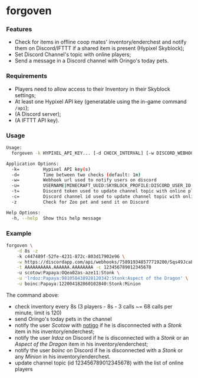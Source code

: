 # forgoven

### Features

- Check for items in offline coop mates' inventory/enderchest and notify them on Discord/IFTTT if a shared item is present (Hypixel Skyblock);
- Set Discord Channel's topic with online players;
- Send a message in a Discord channel with Oringo's today pets.

### Requirements

- Players need to allow access to their Inventory in their Skyblock settings;
- At least one Hypixel API key (generatable using the in-game command `/api`);
- (A Discord server);
- (A IFTTT API key).

### Usage

```sh
Usage:
  forgoven -k HYPIXEL_API_KEY... [-d CHECK_INTERVAL] [-w DISCORD_WEBHOOK_URL [-z]] [-t DISCORD_BOT_TOKEN -c DISCORD_CHANNEL_ID] -u USERNAME|MINECRAFT_UUID:SKYBLOCK_PROFILE:DISCORD_USER_ID|NOTIGO_KEY:ITEM... ...

Application Options:
  -k=         Hypixel API key(s)
  -d=         Time between two checks (default: 1m)
  -w=         Webhook url used to notify users on discord
  -u=         USERNAME|MINECRAFT_UUID:SKYBLOCK_PROFILE:DISCORD_USER_ID|NOTIGO_KEY:ITEM...
  -t=         Discord token used to update channel topic with online players
  -c=         Discord channel id used to update channel topic with online players
  -z          Check for Zoo pet and send it on Discord

Help Options:
  -h, --help  Show this help message
```

### Example

```sh
forgoven \
    -d 8s -z
    -k c447489f-52fe-4231-872c-803d17902e96 \
    -w https://discordapp.com/api/webhooks/758919348577719200/Sqs49JcaEo6N4vqctbsfwl0E6Jr-0XxpFUy8JdFQjGKWrYE9oLHn4Dsf9mNplucj1436 \
    -t AAAAAAAAAA.AAAAAA.AAAAAAAA -c 123456789012345678
    -u scotow:Papaya:OQea02as-aze11:Stonk \
    -u 'lrdoz:Papaya:981058438928120342:Stonk:Aspect of the Dragon' \
    -u boinc:Papaya:122004182860102840:Stonk:Minion
```

The command above:
- check inventory every 8s (3 players - 8s - 3 calls ~= 68 calls per minute, limit is 120)
- send Oringo's today pets in the channel
- notify the user *Scotow* with [notigo](https://github.com/scotow/notigo) if he is disconnected with a *Stonk* item in his inventory/enderchest;
- notify the user *lrdoz* on Discord if he is disconnected with a *Stonk* or an *Aspect of the Dragon* item in his inventory/enderchest;
- notify the user *boinc* on Discord if he is disconnected with a *Stonk* or any *Minion* in his inventory/enderchest.
- update channel topic (id 123456789012345678) with the list of online players
